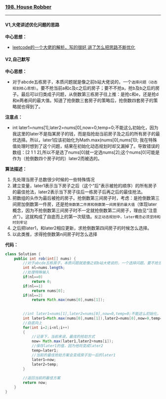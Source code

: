 ### [198. House Robber](https://leetcode.com/problems/house-robber/)

---

#### V1,大佬讲述优化问题的思路

**中心思想：**
- [leetcode的一个大佬的解析，写的很好,讲了怎么把思路不断优化](https://leetcode.com/problems/house-robber/discuss/156523/From-good-to-great.-How-to-approach-most-of-DP-problems.)

#### V2,自己默写
**中心思想：**
- 对于abcde五栋房子，本质问题就是像之前b站大佬说的，一个`选择问题（动态规划核心思想）`。要不抢当前a和c及c之后的房子；要不不抢a，抢b及b之后的房子。最后可以归类成子问题，从倒数第三栋房子往上推：是抢c和e，还是抢d和e两者间的最大值。知道了抢倒数三套房子的策略后，抢倒数四套房子的策略就也得到了。

**注意点：**
- int later1=nums[1],later2=nums[0],now=0,temp=0;不能这么初始化，因为我这里的later不是指某房子的钱，而是指抢劫当前房子及之后的所有房子的最优选择。所以，later1应该初始化为Math.max(nums[0],nums[1]); 我在特殊值处理时想到了这个问题，结果在初始化动态规划时却又漏掉了。导致错误的数组：[2 1 1 2],所以不是选了nums[0]就一定选nums[2];这个nums[0]可能是作为（抢倒数四个房子时的）later2而被选的。

**算法描述：**
1. 先处理当房子总数很少时候的一些特殊情况
2. 建立变量，later1表示当下房子之后（这个“后”表示被抢的顺序）的所有房子的最佳抢法，later2表示当下房子往后一栋房子后再之后的最佳抢法。
3. 把数组的头作为最后被抢的房子。抢倒数第三间房子时，考虑：是抢倒数第三间房加倒数第一件房，还是抢`倒数第二件房和倒数第一间房里的最大值`（体现later概念，因为不抢倒数第三间房子时不一定就抢倒数第二间房子，理由见“注意点”）。这就构成了自底而上的第一次赋值。`反正动态规划中，later概念必须坚持和时刻牢记`
4. 之后把later1，和later2相应更新，求抢倒数第四间房子的时候怎么选择。
5. 以此类推，求得抢倒数第n间房子时怎么选择

**代码：**
```java
class Solution {
    public int rob(int[] nums) {
        //对于abcde五栋房子，本质问题就是像之前b站大佬说的，一个选择问题。要不抢当前a和c及c之后的房子；要不不抢a，抢b及b之后的房子。最后可以归类成子问题，从倒数第三栋房子往上推：是抢c和e，还是抢d。知道了抢倒数三套房子的策略后，抢倒数四套房子的策略就也得到了。
        int nl=nums.length;
        //处理特殊输入
        if(nl==0)
            return 0;
        if(nl==1)
            return nums[0];
        if(nl==2)
            return Math.max(nums[0],nums[1]);
        
        
        //int later1=nums[1],later2=nums[0],now=0,temp=0;不能这么初始化，因为我这里的later不是指某房子的钱，而是指抢劫当下房子之后的所有房子的最优选择。所以，later1应该初始化为Math.max(nums[0],nums[1]); 我在特殊值处理时想到了这个问题，结果在初始化动态规划时却又漏掉了
        int later1=Math.max(nums[0],nums[1]),later2=nums[0],now=0,temp=0;
        //自底向上
        for(int i=2;i<nl;i++)
        {
            //记录下，当前来说，最佳的抢劫方式
            now= Math.max(later1,later2+nums[i]);
            //保存later1的值，因为他将变成later2
            temp=later1;
            //当前的最佳抢劫方案会变成房子加一后的later1
            later1=now;
            later2=temp;            
        }
        
        //返回当前的最佳方案
        return now;
    }
}
```
